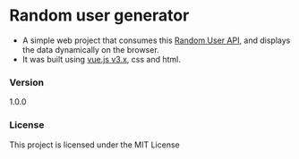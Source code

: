 # Random user generator

- A simple web project that consumes this [Random User API](https://randomuser.me/), and displays the data dynamically on the browser.
-  It was built using [vue.js v3.x](https://v3.vuejs.org), css and html.

### Version

1.0.0

### License

This project is licensed under the MIT License
